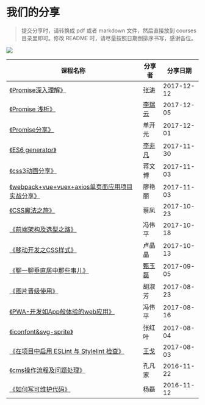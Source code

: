 # 我们的分享

>提交分享时，请转换成 pdf 或者 markdown 文件，然后直接放到 courses 目录里即可。修改 README 时，请尽量按照日期倒排序书写，感谢各位。

![](https://user-images.githubusercontent.com/1744713/33865765-2ce57ebe-df2e-11e7-9377-4eb9d7cca518.png)

课程名称 | 分享者 | 分享日期
--- | --- | ---
[《Promise深入理解》](https://github.com/jdf2e/share_course/issues/1) | [张涛](https://github.com/YeaseonZhang) | 2017-12-12
[《Promise 浅析》](http://slides.com/phoebe_li/promise) | [李瑞云](https://github.com/804607269) | 2017-12-05
[《Promise分享》](./courses/2017/Promise分享.pdf) | 单开元 | 2017-12-01
[《ES6 generator》](./courses/2017/ES6-generator.pdf) | [李非凡](https://github.com/Franslee) | 2017-11-30
[《css3动画分享》](./courses/2017/css3动画分享.pdf) | 蒋文博 | 2017-11-03
[《webpack+vue+vuex+axios单页面应用项目实战分享》](./courses/2017/webpack+vue+vuex+axios单页面应用项目实战分享.pdf) | 廖艳丽 | 2017-11-03
[《CSS魔法之旅》](./courses/2017/CSS魔法之旅.pdf) | 蔡凤 | 2017-10-23
[《前端架构及选型之路》](./courses/2017/前端架构及选型之路.pdf) | 冯伟平 | 2017-10-18
[《移动开发之CSS样式》](./courses/2017/移动开发之CSS样式.pdf) | 卢晶晶 | 2017-10-13
[《聊一聊垂直居中那些事儿》](./courses/2017/vertical.pdf) | [甄玉磊](https://github.com/zhenyulei) | 2017-09-05
[《图片晋级使用》](./图片晋级使用/2017/图片晋级使用.pdf) | 胡淑芳 | 2017-08-23
[《PWA-开发如App般体验的web应用》](./courses/2017/PWA-开发如App般体验的web应用.pdf) | 冯伟平 | 2017-08-16
[《iconfont&svg-sprite》](./courses/2017/iconfont&svg-sprite.pdf) | 张红叶 | 2017-08-04
[《在项目中启用 ESLint 与 Stylelint 检查》](./courses/2017/在项目中启用ESLint与Stylelint检查.md) | [王戈](https://github.com/loveky) | 2017-08-03
[《cms操作流程及问题处理》](./courses/2016/cms操作流程及问题处理.pdf) | 孔凡家 | 2016-11-22
[《如何写可维护代码》](./courses/2016/如何写可维护代码.pdf) | 杨磊 | 2016-11-12 
